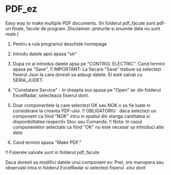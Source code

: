 # PDF_ez
 Easy way to make multiple PDF documents.
 (In folderul pdf_facute sunt pdf-uri finale, facute de program. Disclaimer: preturile si anumite date nu sunt reale.)
 
1. Pentru a rula programul deschide homepage

2. Introdu datele apoi apasa "ok"

3. Dupa ce ai introdus datele apsa pe "CONTROL ELECTRIC". Cand termini apasa pe "Save",
 !! IMPORTANT: La fiecare "Save" trebuie sa selectezi fisierul Json la care doresti
sa adaugi datele. El este salvat cu SERIA_JUDET.

4. "Constatare Service" - In dreapta sus apasa pe "Open" iar din folderul ExcelRadar,
selecteaza fisierul dorit.

5. Doar componentele la care selectezi OK sau NOK o sa fie luate in considerare la
crearea PDF-ului.
 !! OBLIGATORIU : daca selectezi un component ca fiind "NOK" intru in spatiul
din stanga cantitatea si disponibilitatea respectiv Stoc sau Comanda.
 !! Nota: In cazul componentelor selectate ca fiind "OK" nu este necesar sa introduci alte date.

6. Cand termini apasa "Make PDF."

 !! Fisierele salvate sunt in folderul pdf_facute


Daca doresti sa modifici datele unui component ex: Pret, ore manopera sau observatii intra in
folderul ExcelRadar si selectezi fisierul .xlsx dorit
